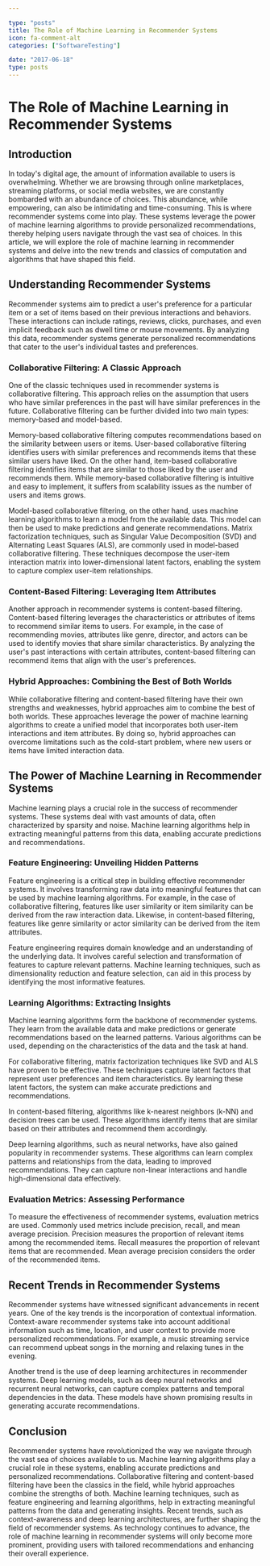 ```yaml
---

type: "posts"
title: The Role of Machine Learning in Recommender Systems
icon: fa-comment-alt
categories: ["SoftwareTesting"]

date: "2017-06-18"
type: posts
---
```





# The Role of Machine Learning in Recommender Systems

## Introduction

In today's digital age, the amount of information available to users is overwhelming. Whether we are browsing through online marketplaces, streaming platforms, or social media websites, we are constantly bombarded with an abundance of choices. This abundance, while empowering, can also be intimidating and time-consuming. This is where recommender systems come into play. These systems leverage the power of machine learning algorithms to provide personalized recommendations, thereby helping users navigate through the vast sea of choices. In this article, we will explore the role of machine learning in recommender systems and delve into the new trends and classics of computation and algorithms that have shaped this field.

## Understanding Recommender Systems

Recommender systems aim to predict a user's preference for a particular item or a set of items based on their previous interactions and behaviors. These interactions can include ratings, reviews, clicks, purchases, and even implicit feedback such as dwell time or mouse movements. By analyzing this data, recommender systems generate personalized recommendations that cater to the user's individual tastes and preferences.

### Collaborative Filtering: A Classic Approach

One of the classic techniques used in recommender systems is collaborative filtering. This approach relies on the assumption that users who have similar preferences in the past will have similar preferences in the future. Collaborative filtering can be further divided into two main types: memory-based and model-based.

Memory-based collaborative filtering computes recommendations based on the similarity between users or items. User-based collaborative filtering identifies users with similar preferences and recommends items that these similar users have liked. On the other hand, item-based collaborative filtering identifies items that are similar to those liked by the user and recommends them. While memory-based collaborative filtering is intuitive and easy to implement, it suffers from scalability issues as the number of users and items grows.

Model-based collaborative filtering, on the other hand, uses machine learning algorithms to learn a model from the available data. This model can then be used to make predictions and generate recommendations. Matrix factorization techniques, such as Singular Value Decomposition (SVD) and Alternating Least Squares (ALS), are commonly used in model-based collaborative filtering. These techniques decompose the user-item interaction matrix into lower-dimensional latent factors, enabling the system to capture complex user-item relationships.

### Content-Based Filtering: Leveraging Item Attributes

Another approach in recommender systems is content-based filtering. Content-based filtering leverages the characteristics or attributes of items to recommend similar items to users. For example, in the case of recommending movies, attributes like genre, director, and actors can be used to identify movies that share similar characteristics. By analyzing the user's past interactions with certain attributes, content-based filtering can recommend items that align with the user's preferences.

### Hybrid Approaches: Combining the Best of Both Worlds

While collaborative filtering and content-based filtering have their own strengths and weaknesses, hybrid approaches aim to combine the best of both worlds. These approaches leverage the power of machine learning algorithms to create a unified model that incorporates both user-item interactions and item attributes. By doing so, hybrid approaches can overcome limitations such as the cold-start problem, where new users or items have limited interaction data.

## The Power of Machine Learning in Recommender Systems

Machine learning plays a crucial role in the success of recommender systems. These systems deal with vast amounts of data, often characterized by sparsity and noise. Machine learning algorithms help in extracting meaningful patterns from this data, enabling accurate predictions and recommendations.

### Feature Engineering: Unveiling Hidden Patterns

Feature engineering is a critical step in building effective recommender systems. It involves transforming raw data into meaningful features that can be used by machine learning algorithms. For example, in the case of collaborative filtering, features like user similarity or item similarity can be derived from the raw interaction data. Likewise, in content-based filtering, features like genre similarity or actor similarity can be derived from the item attributes.

Feature engineering requires domain knowledge and an understanding of the underlying data. It involves careful selection and transformation of features to capture relevant patterns. Machine learning techniques, such as dimensionality reduction and feature selection, can aid in this process by identifying the most informative features.

### Learning Algorithms: Extracting Insights

Machine learning algorithms form the backbone of recommender systems. They learn from the available data and make predictions or generate recommendations based on the learned patterns. Various algorithms can be used, depending on the characteristics of the data and the task at hand.

For collaborative filtering, matrix factorization techniques like SVD and ALS have proven to be effective. These techniques capture latent factors that represent user preferences and item characteristics. By learning these latent factors, the system can make accurate predictions and recommendations.

In content-based filtering, algorithms like k-nearest neighbors (k-NN) and decision trees can be used. These algorithms identify items that are similar based on their attributes and recommend them accordingly.

Deep learning algorithms, such as neural networks, have also gained popularity in recommender systems. These algorithms can learn complex patterns and relationships from the data, leading to improved recommendations. They can capture non-linear interactions and handle high-dimensional data effectively.

### Evaluation Metrics: Assessing Performance

To measure the effectiveness of recommender systems, evaluation metrics are used. Commonly used metrics include precision, recall, and mean average precision. Precision measures the proportion of relevant items among the recommended items. Recall measures the proportion of relevant items that are recommended. Mean average precision considers the order of the recommended items.

## Recent Trends in Recommender Systems

Recommender systems have witnessed significant advancements in recent years. One of the key trends is the incorporation of contextual information. Context-aware recommender systems take into account additional information such as time, location, and user context to provide more personalized recommendations. For example, a music streaming service can recommend upbeat songs in the morning and relaxing tunes in the evening.

Another trend is the use of deep learning architectures in recommender systems. Deep learning models, such as deep neural networks and recurrent neural networks, can capture complex patterns and temporal dependencies in the data. These models have shown promising results in generating accurate recommendations.

## Conclusion

Recommender systems have revolutionized the way we navigate through the vast sea of choices available to us. Machine learning algorithms play a crucial role in these systems, enabling accurate predictions and personalized recommendations. Collaborative filtering and content-based filtering have been the classics in the field, while hybrid approaches combine the strengths of both. Machine learning techniques, such as feature engineering and learning algorithms, help in extracting meaningful patterns from the data and generating insights. Recent trends, such as context-awareness and deep learning architectures, are further shaping the field of recommender systems. As technology continues to advance, the role of machine learning in recommender systems will only become more prominent, providing users with tailored recommendations and enhancing their overall experience.